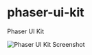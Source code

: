# phaser-ui-kit
Phaser UI Kit

![Phaser UI Kit Screenshot](https://i.imgur.com/HJ1C9Jz.png "Phaser UI Kit Screenshot")
